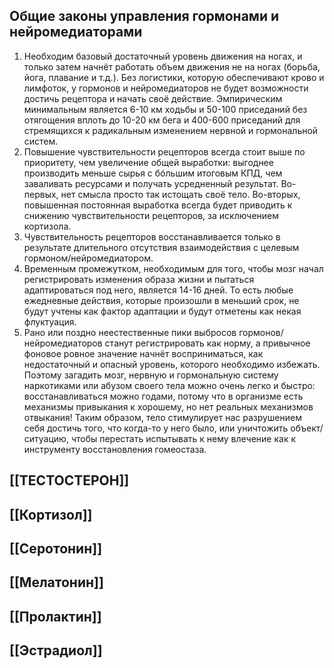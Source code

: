 ## Общие законы управления гормонами и нейромедиаторами

1. Необходим базовый достаточный уровень движения на ногах, и только затем начнёт работать объем движения не на ногах (борьба, йога, плавание и т.д.). Без логистики, которую обеспечивают крово и лимфоток, у гормонов и нейромедиаторов не будет возможности достичь рецептора и начать своё действие. Эмпирическим минимальным является 6-10 км ходьбы и 50-100 приседаний без отягощения вплоть до 10-20 км бега и 400-600 приседаний для стремящихся к радикальным изменением нервной и гормональной систем.
2. Повышение чувствительности рецепторов всегда стоит выше по приоритету, чем увеличение общей выработки: выгоднее производить меньше сырья с бóльшим итоговым КПД, чем заваливать ресурсами и получать усредненный результат. Во-первых, нет смысла просто так истощать своё тело. Во-вторых, повышенная постоянная выработка всегда будет приводить к снижению чувствительности рецепторов, за исключением кортизола. 
3. Чувствительность рецепторов восстанавливается только в результате длительного отсутствия взаимодействия с целевым гормоном/нейромедиатором. 
4. Временным промежутком, необходимым для того, чтобы мозг начал регистрировать изменения образа жизни и пытаться адаптироваться под него, является 14-16 дней. То есть любые ежедневные действия, которые произошли в меньший срок, не будут учтены как фактор адаптации и будут отметены как некая флуктуация.
5. Рано или поздно неестественные пики выбросов гормонов/нейромедиаторов станут регистрировать как норму, а привычное фоновое ровное значение начнёт восприниматься, как недостаточный и опасный уровень, которого необходимо избежать. Поэтому загадить мозг, нервную и гормональную систему наркотиками или абузом своего тела можно очень легко и быстро: восстанавливаться можно годами, потому что в организме есть механизмы привыкания к хорошему, но нет реальных механизмов отвыкания! Таким образом, тело стимулирует нас разрушением себя достичь того, что когда-то у него было, или уничтожить объект/ситуацию, чтобы перестать испытывать к нему влечение как к инструменту восстановления гомеостаза.
## [[ТЕСТОСТЕРОН]]
## [[Кортизол]]

## [[Серотонин]]
## [[Мелатонин]]

## [[Пролактин]]

## [[Эстрадиол]]
